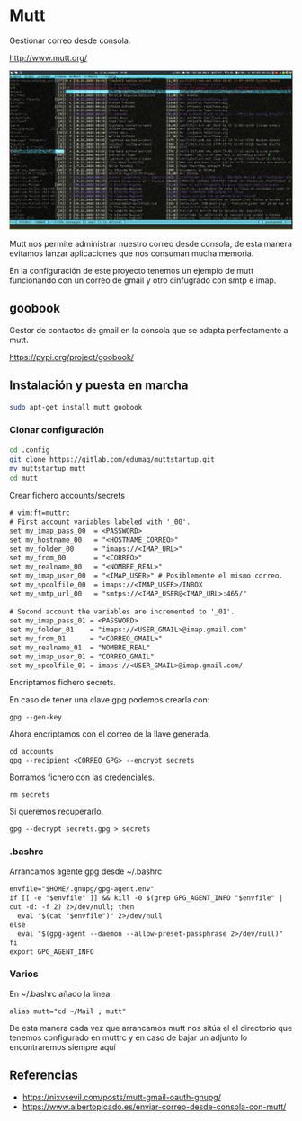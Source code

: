# Mutt

Gestionar correo desde consola.

http://www.mutt.org/

![Mutt](./img/mutt-01.png)

Mutt nos permite administrar nuestro correo desde consola, de esta manera evitamos lanzar aplicaciones que nos consuman mucha memoria.

En la configuración de este proyecto tenemos un ejemplo de mutt funcionando con un correo de gmail y otro cinfugrado con smtp e imap.

## goobook

Gestor de contactos de gmail en la consola que se adapta perfectamente a mutt.

https://pypi.org/project/goobook/

## Instalación y puesta en marcha

```bash
sudo apt-get install mutt goobook
```

### Clonar configuración

```bash
cd .config
git clone https://gitlab.com/edumag/muttstartup.git
mv muttstartup mutt
cd mutt
```

Crear fichero accounts/secrets

```
# vim:ft=muttrc
# First account variables labeled with '_00'.
set my_imap_pass_00  = <PASSWORD>
set my_hostname_00   = "<HOSTNAME_CORREO>"
set my_folder_00     = "imaps://<IMAP_URL>"
set my_from_00       = "<CORREO>"
set my_realname_00   = "<NOMBRE_REAL>"
set my_imap_user_00  = "<IMAP_USER>" # Posiblemente el mismo correo.
set my_spoolfile_00  = imaps://<IMAP_USER>/INBOX
set my_smtp_url_00   = "smtps://<IMAP_USER@<IMAP_URL>:465/"

# Second account the variables are incremented to '_01'.
set my_imap_pass_01 = <PASSWORD>
set my_folder_01    = "imaps://<USER_GMAIL>@imap.gmail.com"
set my_from_01      = "<CORREO_GMAIL>"
set my_realname_01  = "NOMBRE_REAL"
set my_imap_user_01 = "CORREO_GMAIL"
set my_spoolfile_01 = imaps://<USER_GMAIL>@imap.gmail.com/
```

Encriptamos fichero secrets.

En caso de tener una clave gpg podemos crearla con:

    gpg --gen-key

Ahora encriptamos con el correo de la llave generada.

    cd accounts
    gpg --recipient <CORREO_GPG> --encrypt secrets

Borramos fichero con las credenciales.

    rm secrets

Si queremos recuperarlo.

    gpg --decrypt secrets.gpg > secrets

### .bashrc

Arrancamos agente gpg desde ~/.bashrc

```
envfile="$HOME/.gnupg/gpg-agent.env"
if [[ -e "$envfile" ]] && kill -0 $(grep GPG_AGENT_INFO "$envfile" | cut -d: -f 2) 2>/dev/null; then
  eval "$(cat "$envfile")" 2>/dev/null 
else
  eval "$(gpg-agent --daemon --allow-preset-passphrase 2>/dev/null)" 
fi
export GPG_AGENT_INFO
```

### Varios

En ~/.bashrc añado la linea:

    alias mutt="cd ~/Mail ; mutt"

De esta manera cada vez que arrancamos mutt nos sitúa el el directorio que
tenemos configurado en muttrc y en caso de bajar un adjunto lo encontraremos
siempre aquí


## Referencias

- https://nixvsevil.com/posts/mutt-gmail-oauth-gnupg/
- https://www.albertopicado.es/enviar-correo-desde-consola-con-mutt/
